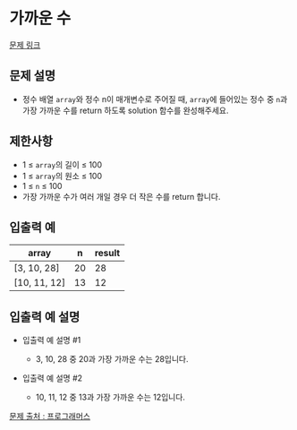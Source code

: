 # 가까운 수

[문제 링크](https://school.programmers.co.kr/learn/courses/30/lessons/120890)

## 문제 설명

- 정수 배열 `array`와 정수 n이 매개변수로 주어질 때, `array`에 들어있는 정수 중 `n`과 가장 가까운 수를 return 하도록 solution 함수를 완성해주세요.

## 제한사항

- 1 ≤ `array`의 길이 ≤ 100
- 1 ≤ `array`의 원소 ≤ 100
- 1 ≤ `n` ≤ 100
- 가장 가까운 수가 여러 개일 경우 더 작은 수를 return 합니다.

## 입출력 예

| array        | n   | result |
| ------------ | --- | ------ |
| [3, 10, 28]  | 20  | 28     |
| [10, 11, 12] | 13  | 12     |

## 입출력 예 설명

- 입출력 예 설명 #1

  - 3, 10, 28 중 20과 가장 가까운 수는 28입니다.

- 입출력 예 설명 #2
  - 10, 11, 12 중 13과 가장 가까운 수는 12입니다.

[문제 출처 : 프로그래머스](https://school.programmers.co.kr/learn/challenges?order=acceptance_desc&levels=0)
